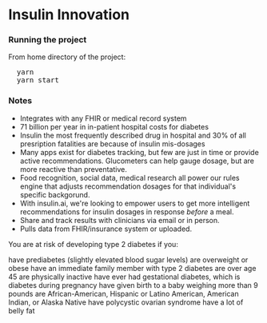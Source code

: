 # Insulin Innovation

### Running the project

From home directory of the project:
<pre>
  yarn
  yarn start
</pre>

### Notes
* Integrates with any FHIR or medical record system
* 71 billion per year in in-patient hospital costs for diabetes
* Insulin the most frequently described drug in hospital and 30% of all presription fatalities are because of insulin mis-dosages
* Many apps exist for diabetes tracking, but few are just in time or provide active recommendations. Glucometers can help gauge dosage, but are more reactive than preventative.
* Food recognition, social data, medical research all power our rules engine that adjusts recommendation dosages for that individual's specific backgorund.
* With insulin.ai, we're looking to empower users to get more intelligent recommendations for insulin dosages in response *before* a meal.
* Share and track results with clinicians via email or in person.
* Pulls data from FHIR/insurance system or uploaded.


You are at risk of developing type 2 diabetes if you:

have prediabetes (slightly elevated blood sugar levels)
are overweight or obese
have an immediate family member with type 2 diabetes
are over age 45
are physically inactive
have ever had gestational diabetes, which is diabetes during pregnancy
have given birth to a baby weighing more than 9 pounds
are African-American, Hispanic or Latino American, American Indian, or Alaska Native
have polycystic ovarian syndrome
have a lot of belly fat